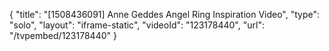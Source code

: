 {
    "title": "[1508436091] Anne Geddes Angel Ring Inspiration Video",
    "type": "solo",
    "layout": "iframe-static",
    "videoId": "123178440",
    "url": "\/tvpembed\/123178440"
}